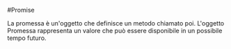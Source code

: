#Promise

La promessa è un'oggetto che definisce un metodo chiamato poi. L'oggetto Promessa rappresenta un valore che può essere disponibile in un possibile tempo futuro.
